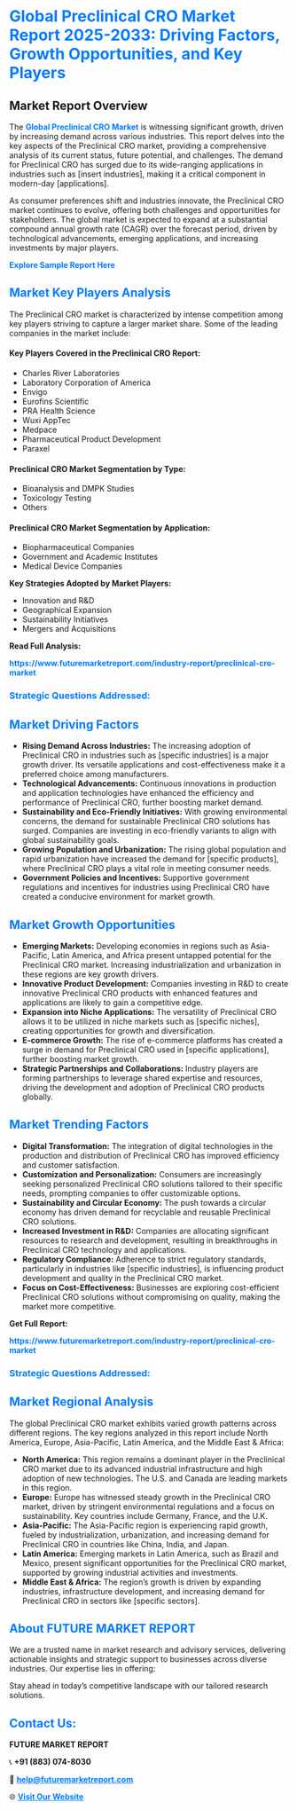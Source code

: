 <h1 style="color: #007BFF;">Global Preclinical CRO Market Report 2025-2033: Driving Factors, Growth Opportunities, and Key Players</h1>

<section id="overview">
<h2>Market Report Overview</h2>
<p>The <a href="https://www.futuremarketreport.com/industry-report/preclinical-cro-market" style="color: #007BFF; text-decoration: none;"><strong>Global Preclinical CRO Market</strong></a> is witnessing significant growth, driven by increasing demand across various industries. This report delves into the key aspects of the Preclinical CRO market, providing a comprehensive analysis of its current status, future potential, and challenges. The demand for Preclinical CRO has surged due to its wide-ranging applications in industries such as [insert industries], making it a critical component in modern-day [applications].</p>
<p>As consumer preferences shift and industries innovate, the Preclinical CRO market continues to evolve, offering both challenges and opportunities for stakeholders. The global market is expected to expand at a substantial compound annual growth rate (CAGR) over the forecast period, driven by technological advancements, emerging applications, and increasing investments by major players.</p>
</section>

<section id="overview">
<p><a href="https://www.futuremarketreport.com/request-sample/reportId=108396" style="color: #007BFF; text-decoration: none;"><strong>Explore Sample Report Here</strong></a></p>
</section>

<section id="key-players">
<h2 style="color: #007BFF;">Market Key Players Analysis</h2>
<p>The Preclinical CRO market is characterized by intense competition among key players striving to capture a larger market share. Some of the leading companies in the market include:</p>
<h4>Key Players Covered in the Preclinical CRO Report:</h4>
<ul><li>Charles River Laboratories</li><li>Laboratory Corporation of America</li><li>Envigo</li><li>Eurofins Scientific</li><li>PRA Health Science</li><li>Wuxi AppTec</li><li>Medpace</li><li>Pharmaceutical Product Development</li><li>Paraxel</li></ul>
<h4>Preclinical CRO Market Segmentation by Type:</h4>
<ul><li>Bioanalysis and DMPK Studies</li><li>Toxicology Testing</li><li>Others</li></ul>

<h4>Preclinical CRO Market Segmentation by Application:</h4>
<ul><li>Biopharmaceutical Companies</li><li>Government and Academic Institutes</li><li>Medical Device Companies</li></ul>
<p><strong>Key Strategies Adopted by Market Players:</strong></p>
<ul>
<li>Innovation and R&D</li>
<li>Geographical Expansion</li>
<li>Sustainability Initiatives</li>
<li>Mergers and Acquisitions</li>
</ul>
</section>

<section>
<p><strong>Read Full Analysis: </strong></p><a href="https://www.futuremarketreport.com/industry-report/preclinical-cro-market" style="color: #007BFF; text-decoration: none;"><strong>https://www.futuremarketreport.com/industry-report/preclinical-cro-market</strong></a>
<h3 style="color: #007BFF;">Strategic Questions Addressed:</h3>
</section>

<section id="driving-factors">
<h2 style="color: #007BFF;">Market Driving Factors</h2>
<ul>
<li><strong>Rising Demand Across Industries:</strong> The increasing adoption of Preclinical CRO in industries such as [specific industries] is a major growth driver. Its versatile applications and cost-effectiveness make it a preferred choice among manufacturers.</li>
<li><strong>Technological Advancements:</strong> Continuous innovations in production and application technologies have enhanced the efficiency and performance of Preclinical CRO, further boosting market demand.</li>
<li><strong>Sustainability and Eco-Friendly Initiatives:</strong> With growing environmental concerns, the demand for sustainable Preclinical CRO solutions has surged. Companies are investing in eco-friendly variants to align with global sustainability goals.</li>
<li><strong>Growing Population and Urbanization:</strong> The rising global population and rapid urbanization have increased the demand for [specific products], where Preclinical CRO plays a vital role in meeting consumer needs.</li>
<li><strong>Government Policies and Incentives:</strong> Supportive government regulations and incentives for industries using Preclinical CRO have created a conducive environment for market growth.</li>
</ul>
</section>

<section id="growth-opportunities">
<h2 style="color: #007BFF;">Market Growth Opportunities</h2>
<ul>
<li><strong>Emerging Markets:</strong> Developing economies in regions such as Asia-Pacific, Latin America, and Africa present untapped potential for the Preclinical CRO market. Increasing industrialization and urbanization in these regions are key growth drivers.</li>
<li><strong>Innovative Product Development:</strong> Companies investing in R&D to create innovative Preclinical CRO products with enhanced features and applications are likely to gain a competitive edge.</li>
<li><strong>Expansion into Niche Applications:</strong> The versatility of Preclinical CRO allows it to be utilized in niche markets such as [specific niches], creating opportunities for growth and diversification.</li>
<li><strong>E-commerce Growth:</strong> The rise of e-commerce platforms has created a surge in demand for Preclinical CRO used in [specific applications], further boosting market growth.</li>
<li><strong>Strategic Partnerships and Collaborations:</strong> Industry players are forming partnerships to leverage shared expertise and resources, driving the development and adoption of Preclinical CRO products globally.</li>
</ul>
</section>

<section id="trending-factors">
<h2 style="color: #007BFF;">Market Trending Factors</h2>
<ul>
<li><strong>Digital Transformation:</strong> The integration of digital technologies in the production and distribution of Preclinical CRO has improved efficiency and customer satisfaction.</li>
<li><strong>Customization and Personalization:</strong> Consumers are increasingly seeking personalized Preclinical CRO solutions tailored to their specific needs, prompting companies to offer customizable options.</li>
<li><strong>Sustainability and Circular Economy:</strong> The push towards a circular economy has driven demand for recyclable and reusable Preclinical CRO solutions.</li>
<li><strong>Increased Investment in R&D:</strong> Companies are allocating significant resources to research and development, resulting in breakthroughs in Preclinical CRO technology and applications.</li>
<li><strong>Regulatory Compliance:</strong> Adherence to strict regulatory standards, particularly in industries like [specific industries], is influencing product development and quality in the Preclinical CRO market.</li>
<li><strong>Focus on Cost-Effectiveness:</strong> Businesses are exploring cost-efficient Preclinical CRO solutions without compromising on quality, making the market more competitive.</li>
</ul>
</section>

<section>
<p><strong>Get Full Report: </strong></p><a href="https://www.futuremarketreport.com/industry-report/preclinical-cro-market" style="color: #007BFF; text-decoration: none;"><strong>https://www.futuremarketreport.com/industry-report/preclinical-cro-market</strong></a>
<h3 style="color: #007BFF;">Strategic Questions Addressed:</h3>
</section>


<section id="regional-analysis">
<h2 style="color: #007BFF;">Market Regional Analysis</h2>
<p>The global Preclinical CRO market exhibits varied growth patterns across different regions. The key regions analyzed in this report include North America, Europe, Asia-Pacific, Latin America, and the Middle East & Africa:</p>
<ul>
<li><strong>North America:</strong> This region remains a dominant player in the Preclinical CRO market due to its advanced industrial infrastructure and high adoption of new technologies. The U.S. and Canada are leading markets in this region.</li>
<li><strong>Europe:</strong> Europe has witnessed steady growth in the Preclinical CRO market, driven by stringent environmental regulations and a focus on sustainability. Key countries include Germany, France, and the U.K.</li>
<li><strong>Asia-Pacific:</strong> The Asia-Pacific region is experiencing rapid growth, fueled by industrialization, urbanization, and increasing demand for Preclinical CRO in countries like China, India, and Japan.</li>
<li><strong>Latin America:</strong> Emerging markets in Latin America, such as Brazil and Mexico, present significant opportunities for the Preclinical CRO market, supported by growing industrial activities and investments.</li>
<li><strong>Middle East & Africa:</strong> The region’s growth is driven by expanding industries, infrastructure development, and increasing demand for Preclinical CRO in sectors like [specific sectors].</li>
</ul>
</section>

<footer>
<h2 style="color: #007BFF;">About FUTURE MARKET REPORT</h2>
<p>We are a trusted name in market research and advisory services, delivering actionable insights and strategic support to businesses across diverse industries. Our expertise lies in offering:</p>

<p>Stay ahead in today’s competitive landscape with our tailored research solutions.</p>

<h2 style="color: #007BFF;">Contact Us:</h2>
<p><strong>FUTURE MARKET REPORT</strong></p>
<p>📞 <strong>+91 (883) 074-8030</strong></p>
<p>📧 <strong><a href="mailto:help@futuremarketreport.com" style="color: #007BFF;">help@futuremarketreport.com</a></strong></p>
<p>🌐 <strong><a href="https://www.futuremarketreport.com/" style="color: #007BFF;">Visit Our Website</a></strong></p>
</footer>